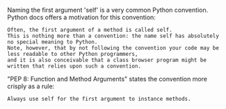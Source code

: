 Naming the first argument 'self' is a very common Python convention.
Python docs offers a motivation for this convention:

    Often, the first argument of a method is called self.
    This is nothing more than a convention: the name self has absolutely no special meaning to Python.
    Note, however, that by not following the convention your code may be less readable to other Python programmers,
    and it is also conceivable that a class browser program might be written that relies upon such a convention.

"PEP 8: Function and Method Arguments" states the convention more crisply as a rule:

    Always use self for the first argument to instance methods.
      